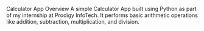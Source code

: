 Calculator App
Overview
A simple Calculator App built using Python as part of my internship at Prodigy InfoTech. It performs basic arithmetic operations like addition, subtraction, multiplication, and division.
